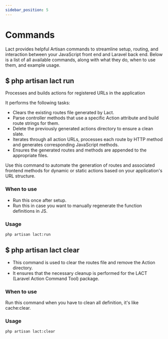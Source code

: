 ```yaml
---
sidebar_position: 5
---
```


# Commands

Lact provides helpful Artisan commands to streamline setup, routing, and interaction between your JavaScript front end
and Laravel back end. Below is a list of all available commands, along with what they do, when to use them, and example
usage.

## $ php artisan lact run

Processes and builds actions for registered URLs in the application

It performs the following tasks:

* Clears the existing routes file generated by Lact.
* Parse controller methods that use a specific Action attribute and build route strings for them.
* Delete the previously generated actions directory to ensure a clean slate.
* Iterates through all action URLs, processes each route by HTTP method and generates corresponding JavaScript methods.
* Ensures the generated routes and methods are appended to the appropriate files.

Use this command to automate the generation of routes and associated frontend methods for dynamic or static actions
based on your application's URL structure.

### When to use

- Run this once after setup.
- Run this in case you want to manually regenerate the function definitions in JS.

### Usage

```bash
php artisan lact:run
```

## $ php artisan lact clear

* This command is used to clear the routes file and remove the Action directory.
* It ensures that the necessary cleanup is performed for the LACT (Laravel Action Command Tool) package.

### When to use

Run this command when you have to clean all definition, it's like cache:clear.

### Usage

```bash
php artisan lact:clear
```
